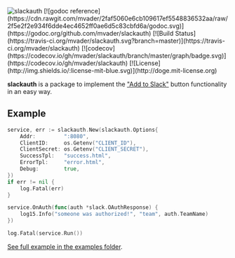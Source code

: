 <img src="https://rawgit.com/mvader/slackauth/master/logo.svg" alt="slackauth" />
[![godoc reference](https://cdn.rawgit.com/mvader/2faf5060e6cb109617ef5548836532aa/raw/2f5e2f2e934f6dde4ec4652ff0ae6d5c83cbfd6a/godoc.svg)](https://godoc.org/github.com/mvader/slackauth) [![Build Status](https://travis-ci.org/mvader/slackauth.svg?branch=master)](https://travis-ci.org/mvader/slackauth) [![codecov](https://codecov.io/gh/mvader/slackauth/branch/master/graph/badge.svg)](https://codecov.io/gh/mvader/slackauth) [![License](http://img.shields.io/:license-mit-blue.svg)](http://doge.mit-license.org)

**slackauth** is a package to implement the ["Add to Slack"](https://api.slack.com/docs/slack-button) button functionality in an easy way.

## Example

```go
service, err := slackauth.New(slackauth.Options{
	Addr:         ":8080",
	ClientID:     os.Getenv("CLIENT_ID"),
	ClientSecret: os.Getenv("CLIENT_SECRET"),
	SuccessTpl:   "success.html",
	ErrorTpl:     "error.html",
	Debug:        true,
})
if err != nil {
	log.Fatal(err)
}

service.OnAuth(func(auth *slack.OAuthResponse) {
	log15.Info("someone was authorized!", "team", auth.TeamName)
})

log.Fatal(service.Run())
```

[See full example in the examples folder](https://github.com/mvader/slackauth/tree/master/examples).
